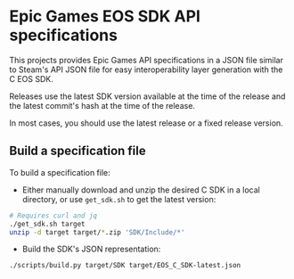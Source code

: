 # Epic Games EOS SDK API specifications

This projects provides Epic Games API specifications in a JSON file similar to Steam's API JSON file for easy interoperability layer generation with the C EOS SDK.

Releases use the latest SDK version available at the time of the release and the latest commit's hash at the time of the release.

In most cases, you should use the latest release or a fixed release version.

## Build a specification file

To build a specification file:

* Either manually download and unzip the desired C SDK in a local directory, or use `get_sdk.sh` to get the latest version:

```sh
# Requires curl and jq
./get_sdk.sh target
unzip -d target target/*.zip 'SDK/Include/*'
```

* Build the SDK's JSON representation:

```sh
./scripts/build.py target/SDK target/EOS_C_SDK-latest.json
```
